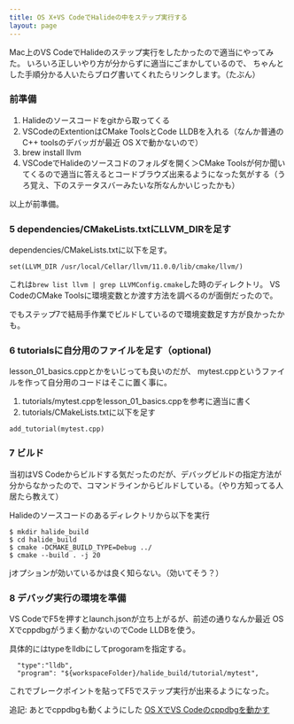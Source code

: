```yaml
---
title: OS X+VS CodeでHalideの中をステップ実行する
layout: page
---
```


Mac上のVS CodeでHalideのステップ実行をしたかったので適当にやってみた。
いろいろ正しいやり方が分からずに適当にごまかしているので、
ちゃんとした手順分かる人いたらブログ書いてくれたらリンクします。（たぶん）

### 前準備

1. Halideのソースコードをgitから取ってくる
2. VSCodeのExtentionはCMake ToolsとCode LLDBを入れる（なんか普通のC++ toolsのデバッガが最近 OS Xで動かないので）
3. brew install llvm
4. VSCodeでHalideのソースコドのフォルダを開く＞CMake Toolsが何か聞いてくるので適当に答えるとコードブラウズ出来るようになった気がする（うろ覚え、下のステータスバーみたいな所なんかいじったかも）

以上が前準備。

### 5 dependencies/CMakeLists.txtにLLVM_DIRを足す

dependencies/CMakeLists.txtに以下を足す。

`set(LLVM_DIR /usr/local/Cellar/llvm/11.0.0/lib/cmake/llvm/)`

これは`brew list llvm | grep LLVMConfig.cmake`した時のディレクトリ。
VS CodeのCMake Toolsに環境変数とか渡す方法を調べるのが面倒だったので。

でもステップ7で結局手作業でビルドしているので環境変数足す方が良かったかも。

### 6 tutorialsに自分用のファイルを足す（optional)

lesson_01_basics.cppとかをいじっても良いのだが、
mytest.cppというファイルを作って自分用のコードはそこに置く事に。

1. tutorials/mytest.cppをlesson_01_basics.cppを参考に適当に書く
2. tutorials/CMakeLists.txtに以下を足す

`add_tutorial(mytest.cpp)`

### 7 ビルド

当初はVS Codeからビルドする気だったのだが、デバッグビルドの指定方法が分からなかったので、コマンドラインからビルドしている。（やり方知ってる人居たら教えて）

Halideのソースコードのあるディレクトリから以下を実行

```
$ mkdir halide_build
$ cd halide_build
$ cmake -DCMAKE_BUILD_TYPE=Debug ../
$ cmake --build . -j 20
```

jオプションが効いているかは良く知らない。（効いてそう？）

### 8 デバッグ実行の環境を準備

VS CodeでF5を押すとlaunch.jsonが立ち上がるが、前述の通りなんか最近 OS Xでcppdbgがうまく動かないのでCode LLDBを使う。

具体的にはtypeをlldbにしてprogoramを指定する。

```
  "type":"lldb",
  "program": "${workspaceFolder}/halide_build/tutorial/mytest",
```

これでブレークポイントを貼ってF5でステップ実行が出来るようになった。

追記: あとでcppdbgも動くようにした [OS XでVS Codeのcppdbgを動かす](https://karino2.github.io/2020/11/17/osx_cppdbg.html)

